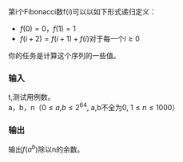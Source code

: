 第i个Fibonacci数f(i)可以以如下形式递归定义：
* $f(0)=0，f(1)=1$
* $f(i+2)=f(i+1)+f(i)$对于每一个$i\geq 0$

你的任务是计算这个序列的一些值。

### 输入
t,测试用例数。<br>
a，b，n（$0\leq a$,$b\leq2^{64}$, a,b不全为0,  $1\leq n \leq1000$）

### 输出
输出$f(a^{b})$除以n的余数。

